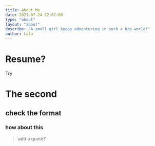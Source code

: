 ```yaml
---
title: About Me
date: 2021-07-24 12:02:08
type: "about"
layout: "about"
describe: "A small girl keeps adventuring in such a big world!"
author: Lulu
---
```


# Resume?



Try

# The second



## check the format

### how about this

>
>
>add a quote?
